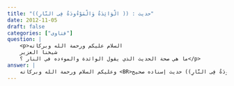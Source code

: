 ```yaml
---
title: "حديث : (( الْوَائِدَةُ وَالْمَوْءُودَةُ فِى النَّارِ))"
date: 2012-11-05
draft: false
categories: ["فتاوى"]
question: |
    <p>السلام عليكم ورحمة الله وبركاته
    شيخنا العزير
    ما هي صحة الحديث الذي يقول الوائدة والموءده في النار ؟</p>
answer: |
    وعليكم السلام ورحمة الله وبركاته <BR>حديث : ((الْوَائِدَةُ وَالْمَوْءُودَةُ فِى النَّارِ)) حديث إسناده صحيح . <BR>رواه أبو داود في سننه رقم الحديث (4717) . قال : حَدَّثَنَا إِبْرَاهِيمُ بْنُ مُوسَى الرَّازِيُّ، حَدَّثَنَا ابْنُ أَبِي زَائِدَةَ، قَالَ: حَدَّثَنِي أَبِي، عَنْ عَامِرٍ، قَالَ: قَالَ رَسُولُ اللَّهِ صَلَّى اللهُ عَلَيْهِ وَسَلَّمَ: «الْوَائِدَةُ وَالْمَوْءُودَةُ فِي النَّارِ» قَالَ يَحْيَى بْنُ زَكَرِيَّا: قَالَ أَبِي فَحَدَّثَنِي أَبُو إِسْحَاقَ، أَنَّ عَامِرًا، حَدَّثَهُ بِذَلِكَ عَنْ عَلْقَمَةَ، عَنِ ابْنِ مَسْعُودٍ عَنِ النَّبِيِّ صَلَّى اللهُ عَلَيْهِ وَسَلَّمَ. <BR>ورواه الإمام في المسند رقم الحديث (15923)قال : حَدَّثَنَا ابْنُ أَبِي عَدِيٍّ، عَنْ دَاوُدَ بْنِ أَبِي هِنْدٍ، عَنِ الشَّعْبِيِّ، عَنْ عَلْقَمَةَ، عَنْ سَلَمَةَ بْنِ يَزِيدَ الْجُعْفِيِّ، قَالَ: انْطَلَقْتُ أَنَا وَأَخِي إِلَى رَسُولِ اللهِ صَلَّى اللهُ عَلَيْهِ وَسَلَّمَ، قَالَ: قُلْنَا: يَا رَسُولَ اللهِ، إِنَّ أُمَّنَا مُلَيْكَةَ كَانَتْ تَصِلُ الرَّحِمَ، وَتَقْرِي الضَّيْفَ، وَتَفْعَلُ، وَتَفْعَلُ هَلَكَتْ فِي الْجَاهِلِيَّةِ، فَهَلْ ذَلِكَ نَافِعُهَا شَيْئًا ؟ قَالَ:   لَا   قَالَ: قُلْنَا: فَإِنَّهَا كَانَتْ وَأَدَتْ أُخْتًا لَنَا فِي الْجَاهِلِيَّةِ، فَهَلْ ذَلِكَ نَافِعُهَا شَيْئًا ؟ قَالَ:   الْوَائِدَةُ وَالْمَوْءُودَةُ فِي النَّارِ، إِلَّا أَنْ تُدْرِكَ الْوَائِدَةُ الْإِسْلَامَ  ، فَيَعْفُوَ اللهُ عَنْهَا   . <BR> وأجاب العلماء -رحمهم الله تعالى- عن إشكال كون المؤودة في النار وهي غير مكلفة ، فمن هذه الأجوبة : <BR>أولا : خطاب هذا الخبر ورد في الكفار دون المسلمين يريد بقوله : الوائدة والموؤدة من الكفار في النار . <BR>وهذا فيه نظر عندي لأن أبناء الكفار يمتحنون يوم القيام على الراجح من أقوال أهل العلم . <BR> ثانياً : الوائدة والموؤدة في النار أل في الوائدة والمؤودة للعهد وليست للاسغراق فهذه واقعة عين في شخص معين أعلم النبي صلى الله عليه وسلم عنهما أنهما في النار .  <BR> ثالثا : وقيل الوائدة : هي التي وأدت الطفلة وهي فاعلة الوأد فقد كان من ديدنهم أن المرأة إذا  أخذها الطلق حفر لها حفرة عميقة فجلست عليها والقابلة تحتها ترقب الولد فإن انفصل ذكرا أمسكته أو أنثى ألقتها في الحفرة وأهالت عليها التراب وكانت الجاهلية تفعله خوف إملاق أو عار . <BR>(والموءودة)أراد بها هنا المفعولة لها ذلك وهي أم الطفل . <BR> والله أعلم .
---
```



